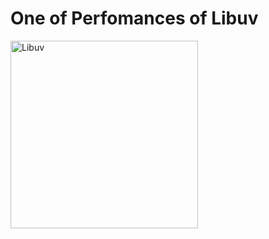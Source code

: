 # One of Perfomances of Libuv

<img src="https://upload.wikimedia.org/wikipedia/commons/thumb/3/32/Libuv.svg/640px-Libuv.svg.png" alt="Libuv" width="300" />
